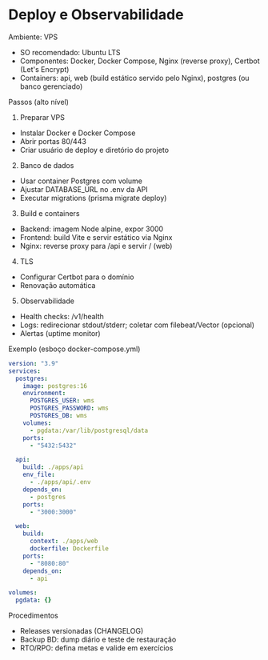 # Deploy e Observabilidade

Ambiente: VPS
- SO recomendado: Ubuntu LTS
- Componentes: Docker, Docker Compose, Nginx (reverse proxy), Certbot (Let's Encrypt)
- Containers: api, web (build estático servido pelo Nginx), postgres (ou banco gerenciado)

Passos (alto nível)
1) Preparar VPS
- Instalar Docker e Docker Compose
- Abrir portas 80/443
- Criar usuário de deploy e diretório do projeto

2) Banco de dados
- Usar container Postgres com volume
- Ajustar DATABASE_URL no .env da API
- Executar migrations (prisma migrate deploy)

3) Build e containers
- Backend: imagem Node alpine, expor 3000
- Frontend: build Vite e servir estático via Nginx
- Nginx: reverse proxy para /api e servir / (web)

4) TLS
- Configurar Certbot para o domínio
- Renovação automática

5) Observabilidade
- Health checks: /v1/health
- Logs: redirecionar stdout/stderr; coletar com filebeat/Vector (opcional)
- Alertas (uptime monitor)

Exemplo (esboço docker-compose.yml)
```yaml
version: "3.9"
services:
  postgres:
    image: postgres:16
    environment:
      POSTGRES_USER: wms
      POSTGRES_PASSWORD: wms
      POSTGRES_DB: wms
    volumes:
      - pgdata:/var/lib/postgresql/data
    ports:
      - "5432:5432"

  api:
    build: ./apps/api
    env_file:
      - ./apps/api/.env
    depends_on:
      - postgres
    ports:
      - "3000:3000"

  web:
    build:
      context: ./apps/web
      dockerfile: Dockerfile
    ports:
      - "8080:80"
    depends_on:
      - api

volumes:
  pgdata: {}
```

Procedimentos
- Releases versionadas (CHANGELOG)
- Backup BD: dump diário e teste de restauração
- RTO/RPO: defina metas e valide em exercícios
